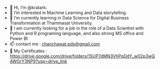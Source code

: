 - 👋 Hi, I’m @kratark.
- 👀 I’m interested in Machine Learning and Data storytelling.
- 🌱 I’m currently learning in Data Science for Digital Business Transformation at Thammasat University.
- 💞️ I am currently looking for a job in the role of a Data Scientist with Python and R programing language, and also strong MS office and Power BI
- 📫 contact me : chanchawat.pds@gmail.com
- 👀 My Certificates : https://drive.google.com/drive/folders/1SUP7dMN3VhPqDdY_w02p3wQAWGrY3NP9?usp=drive_link
<!---
kratark/kratark is a ✨ special ✨ repository because its `README.md` (this file) appears on your GitHub profile.
You can click the Preview link to take a look at your changes.
--->
